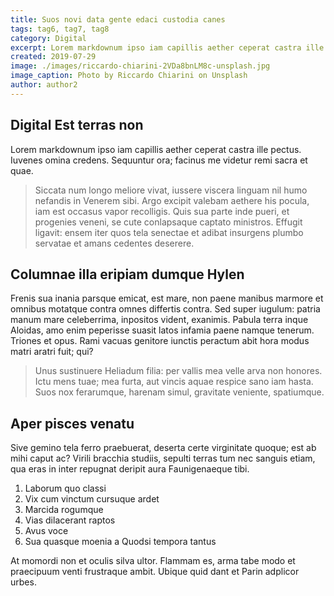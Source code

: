 ```yaml
---
title: Suos novi data gente edaci custodia canes
tags: tag6, tag7, tag8
category: Digital
excerpt: Lorem markdownum ipso iam capillis aether ceperat castra ille pectus.
created: 2019-07-29
image: ./images/riccardo-chiarini-2VDa8bnLM8c-unsplash.jpg
image_caption: Photo by Riccardo Chiarini on Unsplash
author: author2
---
```


## Digital Est terras non

Lorem markdownum ipso iam capillis aether ceperat castra ille pectus. Iuvenes
omina credens. Sequuntur ora; facinus me videtur remi sacra et quae.

> Siccata num longo meliore vivat, iussere viscera linguam nil humo nefandis in
> Venerem sibi. Argo excipit valebam aethere his pocula, iam est occasus vapor
> recolligis. Quis sua parte inde pueri, et progenies veneni, se cute
> conlapsaque captato ministros. Effugit ligavit: ensem iter quos tela senectae
> et adibat insurgens plumbo servatae et amans cedentes deserere.

## Columnae illa eripiam dumque Hylen

Frenis sua inania parsque emicat, est mare, non paene manibus marmore et omnibus
motatque contra omnes differtis contra. Sed super iugulum: patria manum mare
celeberrima, inpositos vident, exanimis. Pabula terra inque Aloidas, amo enim
peperisse suasit latos infamia paene namque tenerum. Triones et opus. Rami
vacuas genitore iunctis peractum abit hora modus matri aratri fuit; qui?

> Unus sustinuere Heliadum filia: per vallis mea velle arva non honores. Ictu
> mens tuae; mea furta, aut vincis aquae respice sano iam hasta. Suos nox
> ferarumque, harenam simul, gravitate veniente, spatiumque.

## Aper pisces venatu

Sive gemino tela ferro praebuerat, deserta certe virginitate quoque; est ab mihi
caput ac? Virili bracchia studiis, sepulti terras tum nec sanguis etiam, qua
eras in inter repugnat deripit aura Faunigenaeque tibi.

1. Laborum quo classi
2. Vix cum vinctum cursuque ardet
3. Marcida rogumque
4. Vias dilacerant raptos
5. Avus voce
6. Sua quasque moenia a Quodsi tempora tantus

At momordi non et oculis silva ultor. Flammam es, arma tabe modo et praecipuum
venti frustraque ambit. Ubique quid dant et Parin adplicor urbes.